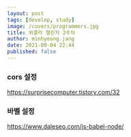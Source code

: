 ```yaml
---
layout: post
tags: [develop, study]
image: /covers/programmers.jpg
title: 위클리 챌린지 2주차
author: minhyeong.jang
date: 2021-09-04 22:44
published: false
---
```


### cors 설정

https://surprisecomputer.tistory.com/32

### 바벨 설정

https://www.daleseo.com/js-babel-node/
